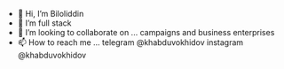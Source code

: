 - 👋 Hi, I’m Biloliddin
- 👀 I’m full stack
- 💞️ I’m looking to collaborate on ... campaigns and business enterprises
- 📫 How to reach me ... telegram @khabduvokhidov instagram @khabduvokhidov

<!---
bilollidinabduvohidov/bilollidinabduvohidov is a ✨ special ✨ repository because its `README.md` (this file) appears on your GitHub profile.
You can click the Preview link to take a look at your changes.
--->
